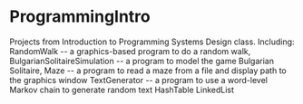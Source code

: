 # ProgrammingIntro
Projects from Introduction to Programming Systems Design class.
Including:
    RandomWalk -- a graphics-based program to do a random walk,
    BulgarianSolitaireSimulation -- a program to model the game Bulgarian Solitaire,
    Maze -- a program to read a maze from a file and display path to the graphics window
    TextGenerator -- a program to use a word-level Markov chain to generate random text
    HashTable 
    LinkedList
